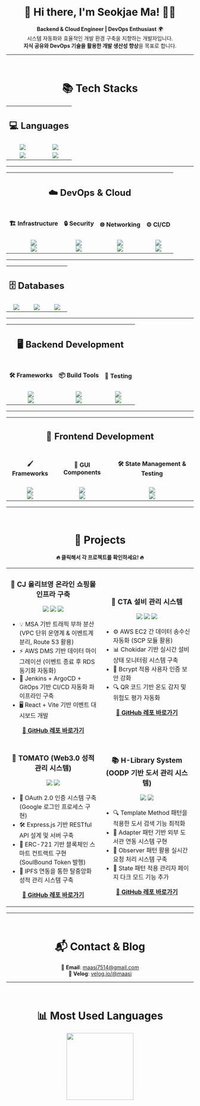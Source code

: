 <h1 align="center">🚀 Hi there, I'm Seokjae Ma! 👋🏻</h1>

<p align="center">
  <b>Backend & Cloud Engineer | DevOps Enthusiast</b> 🌍<br>
  시스템 자동화와 효율적인 개발 환경 구축을 지향하는 개발자입니다.<br>
  <b>지식 공유와 DevOps 기술을 활용한 개발 생산성 향상</b>을 목표로 합니다.
</p>

---

</br>

<h1 align="center">📚 Tech Stacks</h1>

<table align="center">
  <!-- Languages -->
  <tr>
    <td align="center" colspan="2"><h2>💻 Languages</h2></td>
  </tr>
  <tr>
    <td align="center">
      <img src="https://img.shields.io/badge/Java-007396?style=flat-square&logo=Java&logoColor=white"/>
    </td>
    <td align="center">
      <img src="https://img.shields.io/badge/JavaScript-F7DF1E?style=flat-square&logo=JavaScript&logoColor=white"/>
    </td>
  </tr>
  <tr>
    <td align="center">
      <img src="https://img.shields.io/badge/C-00599C?style=flat-square&logo=C&logoColor=white"/>
    </td>
    <td align="center">
      <img src="https://img.shields.io/badge/C++-00599C?style=flat-square&logo=C%2B%2B&logoColor=white"/>
    </td>
  </tr>
</table>

---

<table align="center">
  <!-- DevOps & Cloud -->
  <tr>
    <td align="center" colspan="4"><h2>☁️ DevOps & Cloud</h2></td>
  </tr>
  <tr>
    <td align="center"><h4>🏗️ Infrastructure</h4></td>
    <td align="center"><h4>🔒 Security</h4></td>
    <td align="center"><h4>🌐 Networking</h4></td>
    <td align="center"><h4>⚙️ CI/CD</h4></td>
  </tr>
  <tr>
    <td align="center">
      <img src="https://img.shields.io/badge/AWS-EC2-blue?style=flat-square&logo=Amazon AWS&logoColor=white"/><br>
      <img src="https://img.shields.io/badge/AWS-RDS-527FFF?style=flat-square&logo=Amazon AWS&logoColor=white"/>
    </td>
    <td align="center">
      <img src="https://img.shields.io/badge/AWS-IAM-FF9900?style=flat-square&logo=Amazon AWS&logoColor=white"/><br>
      <img src="https://img.shields.io/badge/AWS-Cognito-9B59B6?style=flat-square&logo=Amazon AWS&logoColor=white"/>
    </td>
    <td align="center">
      <img src="https://img.shields.io/badge/AWS-Route_53-9cf?style=flat-square&logo=Amazon AWS&logoColor=white"/><br>
      <img src="https://img.shields.io/badge/Nginx-009639?style=flat-square&logo=NGINX&logoColor=white"/>
    </td>
    <td align="center">
      <img src="https://img.shields.io/badge/Jenkins-D24939?style=flat-square&logo=Jenkins&logoColor=white"/><br>
      <img src="https://img.shields.io/badge/GitHub Actions-2088FF?style=flat-square&logo=GitHub Actions&logoColor=white"/>
    </td>
  </tr>
</table>

---

<table align="center">
  <!-- Databases -->
  <tr>
    <td align="center" colspan="3"><h2>🗄️ Databases</h2></td>
  </tr>
  <tr>
    <td align="center">
      <img src="https://img.shields.io/badge/MySQL-4479A1?style=flat-square&logo=MySQL&logoColor=white"/>
    </td>
    <td align="center">
      <img src="https://img.shields.io/badge/MariaDB-003545?style=flat-square&logo=MariaDB&logoColor=white"/>
    </td>
    <td align="center">
      <img src="https://img.shields.io/badge/PostgreSQL-336791?style=flat-square&logo=PostgreSQL&logoColor=white"/>
    </td>
  </tr>
</table>

---

<table align="center">
  <!-- Backend -->
  <tr>
    <td align="center" colspan="3"><h2>🖥️ Backend Development</h2></td>
  </tr>
  <tr>
    <td align="center"><h4>🛠️ Frameworks</h4></td>
    <td align="center"><h4>📦 Build Tools</h4></td>
    <td align="center"><h4>🧪 Testing</h4></td>
  </tr>
  <tr>
    <td align="center">
      <img src="https://img.shields.io/badge/Spring Boot-6DB33F?style=flat-square&logo=Spring Boot&logoColor=white"/><br>
      <img src="https://img.shields.io/badge/Node.js-339933?style=flat-square&logo=Node.js&logoColor=white"/>
    </td>
    <td align="center">
      <img src="https://img.shields.io/badge/Gradle-02303A?style=flat-square&logo=Gradle&logoColor=white"/><br>
      <img src="https://img.shields.io/badge/Maven-C71A36?style=flat-square&logo=Apache Maven&logoColor=white"/>
    </td>
    <td align="center">
      <img src="https://img.shields.io/badge/JUnit4-Testing-red?style=flat-square&logo=JUnit&logoColor=white"/><br>
      <img src="https://img.shields.io/badge/JUnit5-Testing-green?style=flat-square&logo=JUnit&logoColor=white"/>
    </td>
  </tr>
</table>

---

<table align="center">
  <!-- Frontend -->
  <tr>
    <td align="center" colspan="3"><h2>🎨 Frontend Development</h2></td>
  </tr>
  <tr>
    <td align="center"><h4>🖌️ Frameworks</h4></td>
    <td align="center"><h4>📌 GUI Components</h4></td>
    <td align="center"><h4>🛠️ State Management & Testing</h4></td>
  </tr>
  <tr>
    <td align="center">
      <img src="https://img.shields.io/badge/React-61DAFB?style=flat-square&logo=React&logoColor=white"/><br>
      <img src="https://img.shields.io/badge/Vite-646CFF?style=flat-square&logo=Vite&logoColor=white"/>
    </td>
    <td align="center">
      <img src="https://img.shields.io/badge/JFrame-GUI-blue?style=flat-square&logo=Java&logoColor=white"/><br>
      <img src="https://img.shields.io/badge/JFace-GUI-yellow?style=flat-square&logo=Eclipse&logoColor=white"/>
    </td>
    <td align="center">
      <img src="https://img.shields.io/badge/Redux-764ABC?style=flat-square&logo=Redux&logoColor=white"/><br>
      <img src="https://img.shields.io/badge/Vitest-Testing-green?style=flat-square&logo=Vitest&logoColor=white"/>
    </td>
  </tr>
</table>



---

</br>

<h1 align="center">
🚀 Projects
</h1>

<h4 align="center">
🔥 클릭해서 각 프로젝트를 확인하세요! 🔥
</h4>

<table align="center">
<tr>
  <td width="50%">
    <h3 align="center">🛒 CJ 올리브영 온라인 쇼핑몰 인프라 구축</h3>
    <p align="center">
      <img src="https://img.shields.io/badge/MSA-Architecture-blue?style=flat-square"/>
      <img src="https://img.shields.io/badge/AWS-DMS-orange?style=flat-square"/>
      <img src="https://img.shields.io/badge/Jenkins,ArgoCD-GitOps-green?style=flat-square"/>
    </p>
    <ul>
      <li>💡 MSA 기반 트래픽 부하 분산 (VPC 단위 운영계 & 이벤트계 분리, Route 53 활용)</li>
      <li>⚡ AWS DMS 기반 데이터 마이그레이션 (이벤트 종료 후 RDS 동기화 자동화)</li>
      <li>🚀 Jenkins + ArgoCD + GitOps 기반 CI/CD 자동화 파이프라인 구축</li>
      <li>🖥️ React + Vite 기반 이벤트 대시보드 개발</li>
    </ul>
    <p align="center">
      <a href="https://github.com/CJ-Jungle-gym"><b>🔗 GitHub 레포 바로가기</b></a>
    </p>
  </td>

  <td width="50%">
    <h3 align="center">🔧 CTA 설비 관리 시스템</h3>
    <p align="center">
      <img src="https://img.shields.io/badge/AWS-EC2-blue?style=flat-square"/>
      <img src="https://img.shields.io/badge/Node.js-339933?style=flat-square"/>
      <img src="https://img.shields.io/badge/Python-Scripting-green?style=flat-square"/>
    </p>
    <ul>
      <li>⚙️ AWS EC2 간 데이터 송수신 자동화 (SCP 모듈 활용)</li>
      <li>📊 Chokidar 기반 실시간 설비 상태 모니터링 시스템 구축</li>
      <li>🔐 Bcrypt 적용 사용자 인증 보안 강화</li>
      <li>🔍 QR 코드 기반 온도 감지 및 위험도 평가 자동화</li>
    </ul>
    <p align="center">
      <a href="https://github.com/MASEOKJAE/CTA_Web_Project"><b>🔗 GitHub 레포 바로가기</b></a>
    </p>
  </td>
</tr>

<tr>
  <td width="50%">
    <h3 align="center">📜 TOMATO (Web3.0 성적 관리 시스템)</h3>
    <p align="center">
      <img src="https://img.shields.io/badge/Blockchain-SBT-purple?style=flat-square"/>
      <img src="https://img.shields.io/badge/Google OAuth2-Authentication-yellow?style=flat-square"/>
    </p>
    <ul>
      <li>🔑 OAuth 2.0 인증 시스템 구축 (Google 로그인 프로세스 구현)</li>
      <li>🛠️ Express.js 기반 RESTful API 설계 및 서버 구축</li>
      <li>🔗 ERC-721 기반 블록체인 스마트 컨트랙트 구현 (SoulBound Token 발행)</li>
      <li>📂 IPFS 연동을 통한 탈중앙화 성적 관리 시스템 구축</li>
    </ul>
    <p align="center">
      <a href="https://github.com/MASEOKJAE/Capston_web3.0GMS"><b>🔗 GitHub 레포 바로가기</b></a>
    </p>
  </td>

  <td width="50%">
    <h3 align="center">📚 H-Library System (OODP 기반 도서 관리 시스템)</h3>
    <p align="center">
      <img src="https://img.shields.io/badge/Java-OOP-blue?style=flat-square"/>
      <img src="https://img.shields.io/badge/DesignPatterns-MVC-green?style=flat-square"/>
    </p>
    <ul>
      <li>🔍 Template Method 패턴을 적용한 도서 검색 기능 최적화</li>
      <li>🔗 Adapter 패턴 기반 외부 도서관 연동 시스템 구현</li>
      <li>📩 Observer 패턴 활용 실시간 요청 처리 시스템 구축</li>
      <li>🎨 State 패턴 적용 관리자 페이지 다크 모드 기능 추가</li>
    </ul>
    <p align="center">
      <a href="https://github.com/MASEOKJAE/OODP_Project"><b>🔗 GitHub 레포 바로가기</b></a>
    </p>
  </td>
</tr>

</table>




---

</br>

<h1 align="center">📬 Contact & Blog</h1>

<p align="center">
  📩 <b>Email</b>: <a href="mailto:maasj7514@gmail.com">maasj7514@gmail.com</a><br>
  📖 <b>Velog</b>: <a href="https://velog.io/@maasj">velog.io/@maasj</a>
</p>

---

</br>

<h1 align="center">
  📊 Most Used Languages
</h1>
<p align="center">
  <img src="https://github-readme-stats.vercel.app/api/top-langs/?username=MASEOKJAE&langs_count=10&layout=compact&theme=dark" height="180px"/>
</p>

﻿

<!--나중에 사용하면 좋을 거 같은 요소들-->

<!--  ## 🥈 Github stats

![Anurag's GitHub stats](https://github-readme-stats.vercel.app/api?username=MASEOKJAE&show_icons=true&theme=radical) -->

<!-- ## 🥈 Algorithm Silver Level

[![Solved.ac Profile](http://mazassumnida.wtf/api/v2/generate_badge?boj=maasj)](https://solved.ac/maasj/) -->
